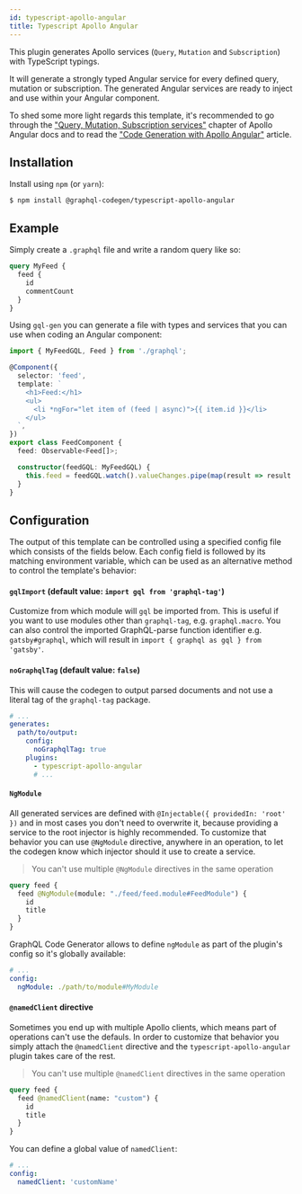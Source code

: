```yaml
---
id: typescript-apollo-angular
title: Typescript Apollo Angular
---
```


This plugin generates Apollo services (`Query`, `Mutation` and `Subscription`) with TypeScript typings.

It will generate a strongly typed Angular service for every defined query, mutation or subscription. The generated Angular services are ready to inject and use within your Angular component.

To shed some more light regards this template, it's recommended to go through the ["Query, Mutation, Subscription services"](http://apollographql.com/docs/angular/basics/services.html) chapter of Apollo Angular docs and to read the ["Code Generation with Apollo Angular"](https://medium.com/the-guild/apollo-angular-code-generation-7903da1f8559) article.

## Installation

Install using `npm` (or `yarn`):

    $ npm install @graphql-codegen/typescript-apollo-angular

## Example

Simply create a `.graphql` file and write a random query like so:

```graphql
query MyFeed {
  feed {
    id
    commentCount
  }
}
```

Using `gql-gen` you can generate a file with types and services that you can use when coding an Angular component:

```ts
import { MyFeedGQL, Feed } from './graphql';

@Component({
  selector: 'feed',
  template: `
    <h1>Feed:</h1>
    <ul>
      <li *ngFor="let item of (feed | async)">{{ item.id }}</li>
    </ul>
  `,
})
export class FeedComponent {
  feed: Observable<Feed[]>;

  constructor(feedGQL: MyFeedGQL) {
    this.feed = feedGQL.watch().valueChanges.pipe(map(result => result.data.feed));
  }
}
```

## Configuration

The output of this template can be controlled using a specified config file which consists of the fields below. Each config field is followed by its matching environment variable, which can be used as an alternative method to control the template's behavior:

#### `gqlImport` (default value: `import gql from 'graphql-tag'`)

Customize from which module will `gql` be imported from. This is useful if you want to use modules other than `graphql-tag`, e.g. `graphql.macro`. You can also control the imported GraphQL-parse function identifier e.g. `gatsby#graphql`, which will result in `import { graphql as gql } from 'gatsby'`.

#### `noGraphqlTag` (default value: `false`)

This will cause the codegen to output parsed documents and not use a literal tag of the `graphql-tag` package.

```yaml
# ...
generates:
  path/to/output:
    config:
      noGraphqlTag: true
    plugins:
      - typescript-apollo-angular
      # ...
```

#### `NgModule`

All generated services are defined with `@Injectable({ providedIn: 'root' })` and in most cases you don't need to overwrite it, because providing a service to the root injector is highly recommended. To customize that behavior you can use `@NgModule` directive, anywhere in an operation, to let the codegen know which injector should it use to create a service.

> You can't use multiple `@NgModule` directives in the same operation

```graphql
query feed {
  feed @NgModule(module: "./feed/feed.module#FeedModule") {
    id
    title
  }
}
```

GraphQL Code Generator allows to define `ngModule` as part of the plugin's config so it's globally available:

```yaml
# ...
config:
  ngModule: ./path/to/module#MyModule
```

#### `@namedClient` directive

Sometimes you end up with multiple Apollo clients, which means part of operations can't use the defauls. In order to customize that behavior you simply attach the `@namedClient` directive and the `typescript-apollo-angular` plugin takes care of the rest.

> You can't use multiple `@namedClient` directives in the same operation

```graphql
query feed {
  feed @namedClient(name: "custom") {
    id
    title
  }
}
```

You can define a global value of `namedClient`:

```yaml
# ...
config:
  namedClient: 'customName'
```
